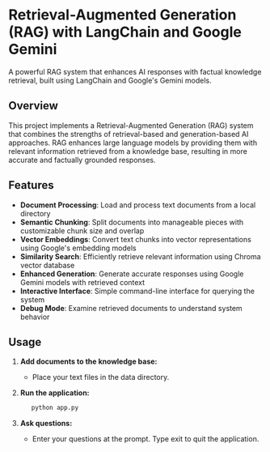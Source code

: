 # Retrieval-Augmented Generation (RAG) with LangChain and Google Gemini

A powerful RAG system that enhances AI responses with factual knowledge retrieval, built using LangChain and Google's Gemini models.

## Overview

This project implements a Retrieval-Augmented Generation (RAG) system that combines the strengths of retrieval-based and generation-based AI approaches. RAG enhances large language models by providing them with relevant information retrieved from a knowledge base, resulting in more accurate and factually grounded responses.

## Features

- **Document Processing**: Load and process text documents from a local directory
- **Semantic Chunking**: Split documents into manageable pieces with customizable chunk size and overlap
- **Vector Embeddings**: Convert text chunks into vector representations using Google's embedding models
- **Similarity Search**: Efficiently retrieve relevant information using Chroma vector database
- **Enhanced Generation**: Generate accurate responses using Google Gemini models with retrieved context
- **Interactive Interface**: Simple command-line interface for querying the system
- **Debug Mode**: Examine retrieved documents to understand system behavior

## Usage

1. **Add documents to the knowledge base:**

   - Place your text files in the data directory.

2. **Run the application:**
   ```bash
      python app.py
   ```
3. **Ask questions:**

   - Enter your questions at the prompt. Type exit to quit the application.
